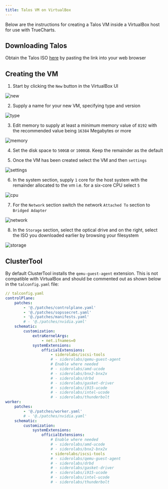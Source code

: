 ```yaml
---
title: Talos VM on VirtualBox
---
```


Below are the instructions for creating a Talos VM inside a VirtualBox host for use with TrueCharts.

## Downloading Talos

Obtain the Talos ISO [here](https://github.com/siderolabs/talos/releases/download/v1.7.0/metal-amd64.iso) by pasting the link into your web browser

## Creating the VM

1. Start by clicking the `New` button in the VirtualBox UI

![new](./img/vb-new-vm.png)

2. Supply a name for your new VM, specifying type and version

![type](./img/vb-nametype.png)

3. Edit memory to supply at least a minimum memory value of `8192` with the recommended value being `16384` Megabytes or more

![memory](./img/vb-memory.png)

4. Set the disk space to `500GB` or `1000GB`. Keep the remainder as the default

5. Once the VM has been created select the VM and then `settings`

![settings](./img/vb-edit-settings.png)

6. In the system section, supply `1` core for the host system with the remainder allocated to the vm i.e. for a six-core CPU select `5`

![cpu](./img/vb-cpu.png)

7. For the `Network` section switch the network `Attached To` section to `Bridged Adapter`

![network](./img/vb-network.png)

8. In the `Storage` section, select the optical drive and on the right, select the ISO you downloaded earlier by browsing your filesystem

![storage](./img/vb-storage.png)

## ClusterTool

By default ClusterTool installs the `qemu-guest-agent` extension. This is not compatible with VirtualBox and should be commented out as shown below in the `talconfig.yaml` file:

```yaml
// talconfig.yaml
controlPlane:
    patches:
        - '@./patches/controlplane.yaml'
        - '@./patches/sopssecret.yaml'
        - '@./patches/manifests.yaml'
        # - '@./patches/nvidia.yaml'
    schematic:
        customization:
            extraKernelArgs:
                - net.ifnames=0
            systemExtensions:
                officialExtensions:
                    - siderolabs/iscsi-tools
                    # - siderolabs/qemu-guest-agent
                    # Enable where needed
                    # - siderolabs/amd-ucode
                    # - siderolabs/bnx2-bnx2x
                    # - siderolabs/drbd
                    # - siderolabs/gasket-driver
                    # - siderolabs/i915-ucode
                    # - siderolabs/intel-ucode
                    # - siderolabs/thunderbolt
worker:
    patches:
        - '@./patches/worker.yaml'
        # - '@./patches/nvidia.yaml'
    schematic:
        customization:
            systemExtensions:
                officialExtensions:
                    # Enable where needed
                    # - siderolabs/amd-ucode
                    # - siderolabs/bnx2-bnx2x
                    - siderolabs/iscsi-tools
                    # - siderolabs/qemu-guest-agent
                    # - siderolabs/drbd
                    # - siderolabs/gasket-driver
                    # - siderolabs/i915-ucode
                    # - siderolabs/intel-ucode
                    # - siderolabs/thunderbolt
```
